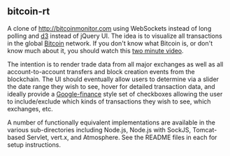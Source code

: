 ## bitcoin-rt

A clone of http://bitcoinmonitor.com using WebSockets instead of long polling
and [d3][] instead of jQuery UI. The idea is to visualize all transactions
in the global [Bitcoin][] network. If you don't know what Bitcoin is, or don't
know much about it, you should watch this [two minute video][video].

The intention is to render trade data from all major exchanges as well as all
account-to-account transfers and block creation events from the blockchain.
The UI should eventually allow users to determine via a slider the date range
they wish to see, hover for detailed transaction data, and ideally provide a
[Google-finance][] style set of checkboxes allowing the user to include/exclude
which kinds of transactions they wish to see, which exchanges, etc.

A number of functionally equivalent implementations are available in the various
sub-directories including Node.js, Node.js with SockJS, Tomcat-based Servlet,
vert.x, and Atmosphere. See the README files in each for setup instructions.

[d3]: http://d3js.org
[bitcoin]: http://bitcoin.org
[video]: http://www.weusecoins.com
[mtgox]: https://mtgox.com
[google-finance]: http://www.google.com/finance
